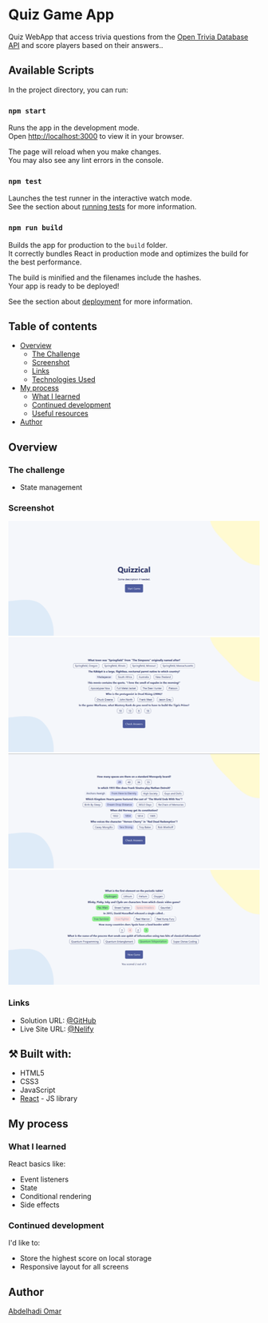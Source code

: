 # Quiz Game App

Quiz WebApp that access trivia questions from the [Open Trivia Database API](https://opentdb.com/) and score players based on their answers..

## Available Scripts

In the project directory, you can run:

### `npm start`

Runs the app in the development mode.\
Open [http://localhost:3000](http://localhost:3000) to view it in your browser.

The page will reload when you make changes.\
You may also see any lint errors in the console.

### `npm test`

Launches the test runner in the interactive watch mode.\
See the section about [running tests](https://facebook.github.io/create-react-app/docs/running-tests) for more information.

### `npm run build`

Builds the app for production to the `build` folder.\
It correctly bundles React in production mode and optimizes the build for the best performance.

The build is minified and the filenames include the hashes.\
Your app is ready to be deployed!

See the section about [deployment](https://facebook.github.io/create-react-app/docs/deployment) for more information.

## Table of contents

- [Overview](#overview)
  - [The Challenge](#The-Challenge)
  - [Screenshot](#screenshot)
  - [Links](#links)
  - [Technologies Used](#built-with)
- [My process](#my-process)
  - [What I learned](#what-i-learned)
  - [Continued development](#continued-development)
  - [Useful resources](#useful-resources)
- [Author](#author)

## Overview

### The challenge

- State management 

### Screenshot

![screenshot](/public/assets/screenshots/screenshot-01.png)
![screenshot](/public/assets/screenshots/screenshot-02.png)
![screenshot](/public/assets/screenshots/screenshot-03.png)
![screenshot](/public/assets/screenshots/screenshot-04.png)

### Links

- Solution URL: [@GitHub](https://github.com/Abd-Elhadi/Quiz-Game-App)
- Live Site URL: [@Nelify](https://github.com/Abd-Elhadi/Quiz-Game-App)

## ⚒️ Built with:
- HTML5
- CSS3
- JavaScript
- [React](https://reactjs.org/) - JS library

## My process

### What I learned

React basics like:

- Event listeners
- State
- Conditional rendering
- Side effects

### Continued development

I'd like to:

- Store the highest score on local storage
- Responsive layout for all screens

## Author
[Abdelhadi Omar](mailto:abdelhadioumar@gmail.com?subject=[GitHub]%20Tenzies%20Game)